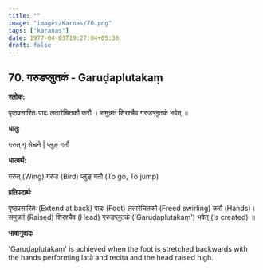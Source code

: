 ```yaml
---
title: ""
image: "images/Karnas/70.png"
tags: ["karanas"]
date: 1977-04-03T19:27:04+05:30
draft: false
---
```


## 70. गरुडप्लुतकं - Garuḍaplutakaṃ

**श्लोक:**

पृष्ठप्रसारितः पादः लतारेचितकौ करौ । समुन्नतं शिरश्चैव गरुडप्लुतकं भवेत् ॥

**धातुः**

गरुत् गृ सेचने |
प्लुङ् गतौ

**धात्वर्थ:**

गरुत् (Wing) गरुड (Bird)
प्लुङ् गतौ (To go, To jump)

**प्रतिपदार्थः**

पृष्ठप्रसारितः (Extend at back) पादः (Foot) लतारेचितकौ (Freed swirling) करौ (Hands)। समुन्नतं (Raised) शिरश्चैव (Head) गरुडप्लुतकं ('Garuḍaplutakaṃ') भवेत् (Is created) ॥

**भावानुवादः**

'Garuḍaplutakaṃ' is achieved when the foot is stretched backwards with the hands performing latā and recita and the head raised high.
